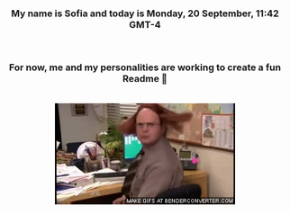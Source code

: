 


<div align="center">
<h3 >My name is Sofia and today is Monday, 20 September, 11:42 GMT-4</h3><br>
<h3 >For now, me and my personalities are working to create a fun Readme 👋
</h3><br>
<img src='img/dwight.gif' alt='working...'/>
</div>
